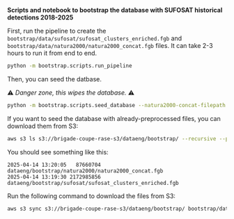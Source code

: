 **Scripts and notebook to bootstrap the database with SUFOSAT historical detections 2018-2025**

First, run the pipeline to create the `bootstrap/data/sufosat/sufosat_clusters_enriched.fgb` and `bootstrap/data/natura2000/natura2000_concat.fgb` files.
It can take 2-3 hours to run it from end to end.

```bash
python -m bootstrap.scripts.run_pipeline
```

Then, you can seed the datbase.

⚠️ _Danger zone, this wipes the database._ ⚠️

```bash
python -m bootstrap.scripts.seed_database --natura2000-concat-filepath bootstrap/data/natura2000/natura2000_concat.fgb --enriched-clear-cuts-filepath bootstrap/data/sufosat/sufosat_clusters_enriched.fgb --database-url postgresql://devuser:devuser@localhost:5432/local
```

If you want to seed the database with already-preprocessed files, you can download them from S3:

```bash
aws s3 ls s3://brigade-coupe-rase-s3/dataeng/bootstrap/ --recursive --profile d4g-s13-brigade-coupes-rases
```

You should see something like this:

```
2025-04-14 13:20:05   87660704 dataeng/bootstrap/natura2000/natura2000_concat.fgb
2025-04-14 13:19:30 2172985856 dataeng/bootstrap/sufosat/sufosat_clusters_enriched.fgb
```

Run the following command to download the files from S3:

```bash
aws s3 sync s3://brigade-coupe-rase-s3/dataeng/bootstrap/ bootstrap/data/ --exact-timestamps --profile d4g-s13-brigade-coupes-rases
```
